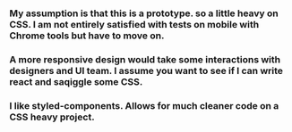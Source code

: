 ### My assumption is that this is a prototype. so a little heavy on CSS. I am not entirely satisfied with tests on mobile with Chrome tools but have to move on. 
### A more responsive design would take some interactions with designers and UI team. I assume you want to see if I can write react and saqiggle some CSS.
### I like styled-components. Allows for much cleaner code on a CSS heavy project.

